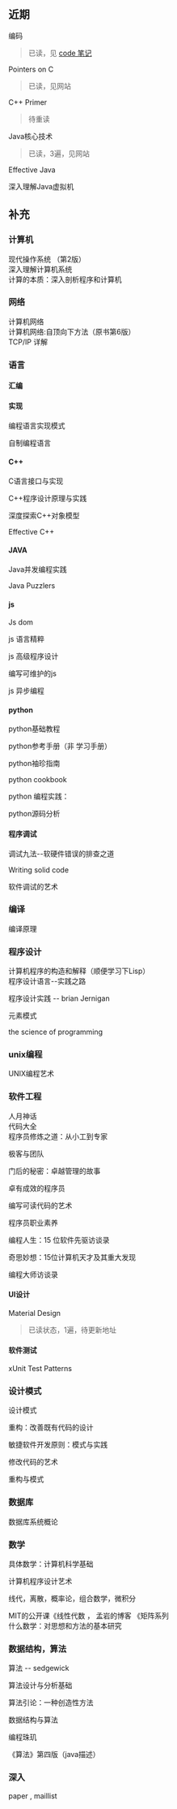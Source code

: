## 近期

编码 

> 已读，见 [code 笔记](../../cs-book/code/code-note.md)

Pointers on C

> 已读，见网站

C++ Primer

> 待重读

Java核心技术

> 已读，3遍，见网站

Effective Java 

深入理解Java虚拟机  

## 补充

### 计算机

现代操作系统 （第2版） <br>
深入理解计算机系统<br>计算的本质：深入剖析程序和计算机

### 网络     

计算机网络  
计算机网络:自顶向下方法（原书第6版）  
TCP/IP 详解  

### 语言

#### 汇编

#### 实现

编程语言实现模式

自制编程语言

#### C++ 

C语言接口与实现

C++程序设计原理与实践

深度探索C++对象模型  

Effective C++

#### JAVA  

Java并发编程实践  

Java Puzzlers

#### js

Js dom

js 语言精粹

js 高级程序设计

编写可维护的js

js 异步编程

#### python

python基础教程

python参考手册（非 学习手册）

python袖珍指南

python cookbook

python 编程实践：

python源码分析

#### 程序调试

调试九法--软硬件错误的排查之道

Writing solid code

软件调试的艺术



### 编译  

编译原理  



### 程序设计

计算机程序的构造和解释（顺便学习下Lisp）  
程序设计语言--实践之路  

程序设计实践 -- brian Jernigan

元素模式

the science of programming

### unix编程

UNIX编程艺术  



### 软件工程

人月神话  
代码大全   
程序员修炼之道：从小工到专家  

极客与团队

门后的秘密：卓越管理的故事

卓有成效的程序员

编写可读代码的艺术

程序员职业素养

编程人生：15 位软件先驱访谈录

奇思妙想：15位计算机天才及其重大发现

编程大师访谈录

#### UI设计

Material Design

> 已读状态，1遍，待更新地址

#### 软件测试

 xUnit Test Patterns



### 设计模式  

设计模式

重构：改善既有代码的设计  

敏捷软件开发原则：模式与实践  

修改代码的艺术 

重构与模式



### 数据库  

数据库系统概论  



### 数学  

具体数学：计算机科学基础     

计算机程序设计艺术  

线代，离散，概率论，组合数学，微积分      

MIT的公开课《线性代数  ， 孟岩的博客 《矩阵系列  
什么数学：对思想和方法的基本研究  



### 数据结构，算法  

算法 -- sedgewick

算法设计与分析基础

算法引论：一种创造性方法

数据结构与算法

编程珠玑  

《算法》第四版（java描述）  



### 深入

paper , maillist  

  



